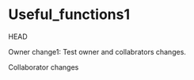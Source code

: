 # Useful_functions1

HEAD



Owner change1: Test owner and collabrators changes. 

Collaborator changes
